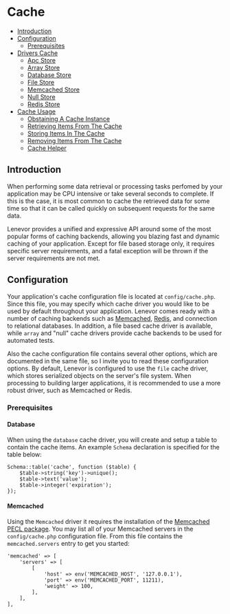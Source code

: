 # Cache

- [Introduction](#introduction)
- [Configuration](#configuration)
    - [Prerequisites](#prerequisites)
- [Drivers Cache](#drivers-cache)
    - [Apc Store](#apc-store)
    - [Array Store](#array-store)
    - [Database Store](#database-store)
    - [File Store](#file-store)
    - [Memcached Store](#memcached-Store)
    - [Null Store](#null-store)
    - [Redis Store](#redis-store)
- [Cache Usage](#cache-usage)
    - [Obstaining A Cache Instance](#obstaining-cache-instance)
    - [Retrieving Items From The Cache](#retrieving-items-cache)
    - [Storing Items In The Cache](#storing-items-cache)
    - [Removing Items From The Cache](#removing-items-cache)
    - [Cache Helper](#cache-helper)

<a name="introduction"></a>
## Introduction


When performing some data retrieval or processing tasks perfomed by your application may be CPU intensive or take several seconds to complete. If this is the case, it is most common to cache the retrieved data for some time so that it can be called quickly on subsequent requests for the same data.

Lenevor provides a unified and expressive API around some of the most popular forms of caching backends, allowing you blazing fast and dynamic caching of your application. Except for file based storage only, it requires specific server requirements, and a fatal exception will be thrown if the server requirements are not met.

<a name="configuration"></a>
## Configuration

Your application's cache configuration file is located at `config/cache.php`. Since this file, you may specify which cache driver you would like to be used by default throughout your application. Lenevor comes ready with a number of caching backends such as [Memcached](https://memcached.org), [Redis](https://redis.io), and connection to relational databases. In addition, a file based cache driver is available, while `array` and "null" cache drivers provide cache backends to be used for automated tests.

Also the cache configuration file contains several other options, which are documented in the same file, so I invite you to read these configuration options. By default, Lenevor is configured to use the `file` cache driver, which stores serialized objects on the server's file system. When processing to building larger applications, it is recommended to use a more robust driver, such as Memcached or Redis.

<a name="prerequisites"></a>
### Prerequisites

#### Database

When using the `database` cache driver, you will create and setup a table to contain the cache items. An example `Schema` declaration is specified for the table below:

    Schema::table('cache', function ($table) {
        $table->string('key')->unique();
        $table->text('value');
        $table->integer('expiration');
    });

#### Memcached

Using the `Memcached` driver it requires the installation of the [Memcached PECL package](https://pecl.php.net/package/memcached). You may list all of your Memcached servers in the `config/cache.php` configuration file. From this file contains the `memcached.servers` entry to get you started:

    'memcached' => [
        'servers' => [
            [
                'host' => env('MEMCACHED_HOST', '127.0.0.1'),
                'port' => env('MEMCACHED_PORT', 11211),
                'weight' => 100,
            ],
        ],
    ],